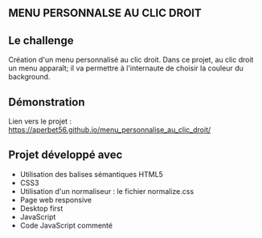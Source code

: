 ## MENU PERSONNALSE AU CLIC DROIT

## Le challenge

Création d'un menu personnalisé au clic droit. Dans ce projet, au clic droit un menu apparaît; il va permettre à l'internaute de choisir la couleur du background.

## Démonstration

Lien vers le projet : https://aperbet56.github.io/menu_personnalise_au_clic_droit/

## Projet développé avec

- Utilisation des balises sémantiques HTML5
- CSS3
- Utilisation d'un normaliseur : le fichier normalize.css
- Page web responsive
- Desktop first
- JavaScript
- Code JavaScript commenté
